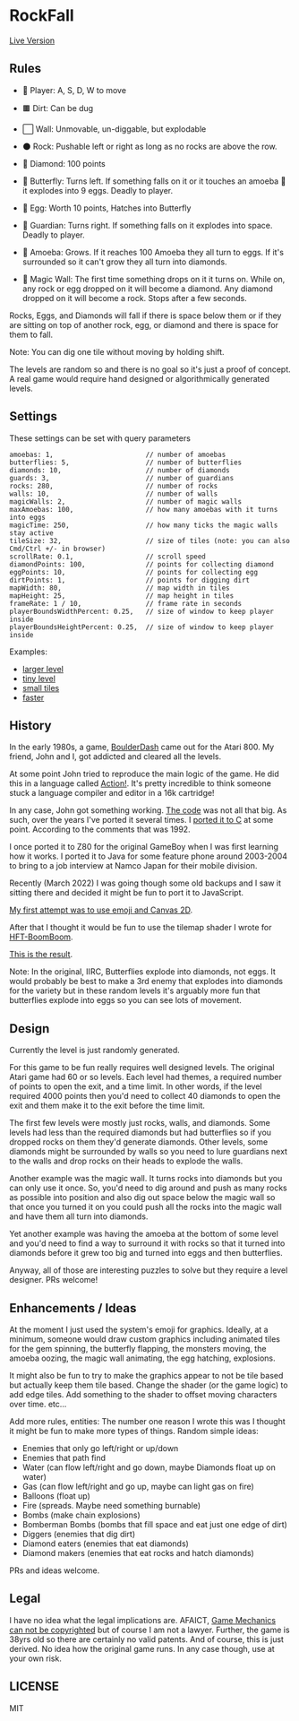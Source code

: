 # RockFall

[Live Version](https://greggman.github.io/rockfall/)

## Rules

* 🙂 Player: A, S, D, W to move

* 🟫 Dirt: Can be dug

* ⬜️ Wall: Unmovable, un-diggable, but explodable

* 🌑 Rock: Pushable left or right as long as no rocks are above the row.

* 💎 Diamond: 100 points

* 🦋 Butterfly: Turns left. If something falls on it or it touches an
  amoeba 🦠 it explodes into 9 eggs. Deadly to player.

* 🥚 Egg: Worth 10 points, Hatches into Butterfly

* 👾 Guardian: Turns right. If something falls on it explodes into
  space. Deadly to player.

* 🦠 Amoeba: Grows. If it reaches 100 Amoeba they all turn to eggs. If it's
  surrounded so it can't grow they all turn into diamonds.

* 🏧 Magic Wall: The first time something drops on it it turns on. While on, any
  rock or egg dropped on it will become a diamond. Any diamond dropped on it
  will become a rock. Stops after a few seconds.

Rocks, Eggs, and Diamonds will fall if there is space below them or if they are
sitting on top of another rock, egg, or diamond and there is space for them to
fall.

Note: You can dig one tile without moving by holding shift.

The levels are random so and there is no goal so it's just a proof of concept.
A real game would require hand designed or algorithmically generated levels.

## Settings

These settings can be set with query parameters

```
amoebas: 1,                       // number of amoebas
butterflies: 5,                   // number of butterflies
diamonds: 10,                     // number of diamonds
guards: 3,                        // number of guardians
rocks: 280,                       // number of rocks
walls: 10,                        // number of walls
magicWalls: 2,                    // number of magic walls
maxAmoebas: 100,                  // how many amoebas with it turns into eggs
magicTime: 250,                   // how many ticks the magic walls stay active
tileSize: 32,                     // size of tiles (note: you can also Cmd/Ctrl +/- in browser)
scrollRate: 0.1,                  // scroll speed
diamondPoints: 100,               // points for collecting diamond
eggPoints: 10,                    // points for collecting egg
dirtPoints: 1,                    // points for digging dirt
mapWidth: 80,                     // map width in tiles
mapHeight: 25,                    // map height in tiles
frameRate: 1 / 10,                // frame rate in seconds
playerBoundsWidthPercent: 0.25,   // size of window to keep player inside
playerBoundsHeightPercent: 0.25,  // size of window to keep player inside
```

Examples:

* [larger level](https://greggman.github.io/rockfall/?mapWidth=200&mapHeight=200&rocks=8000&guards=80&butterflies=80&diamonds=100)
* [tiny level](https://greggman.github.io/rockfall/?mapWidth=10&mapHeight=10&rocks=2)
* [small tiles](https://greggman.github.io/rockfall/?mapWidth=100&mapHeight=100&tileSize=8&rocks=2000&guards=20&butterflies=20&diamonds=25)
* [faster](https://greggman.github.io/rockfall/?frameRate=0.0167&amoebas=10&maxAmoebas=1000&butterflies=2)

## History

In the early 1980s, a game,
[BoulderDash](https://en.wikipedia.org/wiki/Boulder_Dash) came out for the Atari
800. My friend, John and I, got addicted and cleared all the levels.

At some point John tried to reproduce the main logic of the game. He did this in
a language called
[Action!](http://www.atarimania.com/utility-atari-400-800-xl-xe-action_12510.html).
It's pretty incredible to think someone stuck a language compiler and editor in
a 16k cartridge!

In any case, John got something working. [The code](https://github.com/greggman/rockfall/blob/master/ROCK4.ACT) was not all that big. As such, over the years I've ported it
several times. I [ported it to C](https://github.com/greggman/rockfall/blob/master/rockfall.c) at some point. According to the comments that was 1992.

I once ported it to Z80 for the original GameBoy when I was first learning how it works.
I ported it to Java for some feature phone around 2003-2004 to bring to a job interview
at Namco Japan for their mobile division.

Recently (March 2022) I was going though some old backups and I saw it sitting there
and decided it might be fun to port it to JavaScript.

[My first attempt was to use emoji and Canvas 2D](https://greggman.github.io/rockfall/rockfall-emoji.html).

After that I thought it would be fun to use the tilemap shader I wrote for
[HFT-BoomBoom](https://github.com/greggman/hft-boomboom).

[This is the result](https://greggman.github.io/rockfall/).

Note: In the original, IIRC, Butterflies explode into diamonds, not eggs.
It would probably be best to make a 3rd enemy that explodes into diamonds
for the variety but in these random levels it's arguably more fun that butterflies
explode into eggs so you can see lots of movement.

## Design

Currently the level is just randomly generated.

For this game to be fun really requires well designed levels. The original Atari
game had 60 or so levels. Each level had themes, a required number of points to
open the exit, and a time limit. In other words, if the level required 4000
points then you'd need to collect 40 diamonds to open the exit and them make it
to the exit before the time limit. 

The first few levels were mostly just rocks, walls, and diamonds. Some levels
had less than the required diamonds but had butterflies so if you dropped rocks
on them they'd generate diamonds. Other levels, some diamonds might be
surrounded by walls so you need to lure guardians next to the walls and drop
rocks on their heads to explode the walls.

Another example was the magic wall. It turns rocks into diamonds
but you can only use it once. So, you'd need to dig around and push as many
rocks as possible into position and also dig out space below the magic wall
so that once you turned it on you could push all the rocks into the magic wall
and have them all turn into diamonds.

Yet another example was having the amoeba at the bottom of some level and you'd
need to find a way to surround it with rocks so that it turned into diamonds before
it grew too big and turned into eggs and then butterflies.

Anyway, all of those are interesting puzzles to solve but they require a level
designer. PRs welcome!

## Enhancements / Ideas

At the moment I just used the system's emoji for graphics. Ideally, at a minimum,
someone would draw custom graphics including animated tiles for the gem spinning,
the butterfly flapping, the monsters moving, the amoeba oozing, the magic wall
animating, the egg hatching, explosions.

It might also be fun to try to make the graphics appear to not be tile based
but actually keep them tile based. Change the shader (or the game logic) to
add edge tiles. Add something to the shader to offset moving characters over time.
etc...

Add more rules, entities: The number one reason I wrote this was I thought it might
be fun to make more types of things. Random simple ideas:

* Enemies that only go left/right or up/down
* Enemies that path find
* Water (can flow left/right and go down, maybe Diamonds float up on water)
* Gas (can flow left/right and go up, maybe can light gas on fire)
* Balloons (float up)
* Fire (spreads. Maybe need something burnable)
* Bombs (make chain explosions)
* Bomberman Bombs (bombs that fill space and eat just one edge of dirt)
* Diggers (enemies that dig dirt)
* Diamond eaters (enemies that eat diamonds)
* Diamond makers (enemies that eat rocks and hatch diamonds)

PRs and ideas welcome.

## Legal

I have no idea what the legal implications are. AFAICT, [Game Mechanics can not be
copyrighted](https://www.americanbar.org/groups/intellectual_property_law/publications/landslide/2014-15/march-april/not-playing-around-board-games-intellectual-property-law/)
but of course I am not a lawyer. Further, the game is 38yrs old so there are certainly
no valid patents. And of course, this is just derived. No idea how the original game
runs. In any case though, use at your own risk.

## LICENSE

MIT
